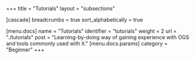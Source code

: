 +++
title = "Tutorials"
layout = "subsections"

[cascade]
breadcrumbs = true
sort_alphabetically = true

[menu.docs]
name = "Tutorials"
identifier = "tutorials"
weight = 2
url = "./tutorials"
post = "Learning-by-doing way of gaining experience with OGS and tools commonly used with it."
[menu.docs.params]
category = "Beginner"
+++